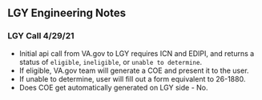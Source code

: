 
## LGY Engineering Notes

### LGY Call 4/29/21
- Initial api call from VA.gov to LGY requires ICN and EDIPI, and returns a status of `eligible`, `ineligible`, or `unable to determine`.
- If eligible, VA.gov team will generate a COE and present it to the user. 
- If unable to determine, user will fill out a form equivalent to 26-1880.
- Does COE get automatically generated on LGY side - No.
